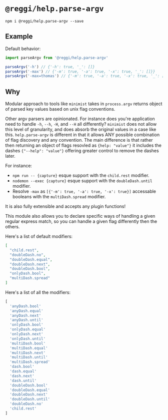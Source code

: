 # `@reggi/help.parse-argv`

```
npm i @reggi/help.parse-argv --save
```

## Example

Default behavior: 

```js
import parseArgv from '@reggi/help.parse-argv'

parseArgv('-h') // {'-h': true, '_': []}
parseArgv('-max') // {'-m': true, '-a': true, '-x': true, '_': []}}
parseArgv('-max=thomas') // {'-m': true, '-a': true, '-x': true, '_': []}}
```

## Why

Modular approach to tools like `minimist` takes in `process.argv` returns object of parsed key values based on unix flag conventions.

Other argv parsers are opinionated. For instance does you're application need to handle `-h`, `--h`, `-H`, and `--H` all differently? `minimist` does not allow this level of granularity, and does absorb the original values in a case like this. `help.parse-argv` is different in that it allows ANY possible combination of flag discovery and any convention. The main difference is that rather then returning an object of flags resovled as `{help: "value"}` it includes the dashes `{"--help": "value"}` offering greater control to remove the dashes later.

For instance:

* `npm run -- {capture}` esque support with the `child.rest` modifier.
* `nodemon --exec {capture}` esque support with the `doubleDash.until` modifier.
* Resolve `-max` as `[{'-m': true, '-a': true, '-x': true}]` accessable booleans with the `multiDash.spread` modifier.

It is also fully extensible and accepts any plugin functions!

This module also allows you to declare specific ways of handling a given regular express match, so you can handle a given flag differently then the others.

Here's a list of default modifiers:

```json
[
  "child.rest",
  "doubleDash.no",
  "doubleDash.equal",
  "doubleDash.next",
  "doubleDash.bool",
  "onlyDash.bool",
  "multiDash.spread"
]
```

Here's a list of all the modifiers:

```js
[
  'anyDash.bool'
  'anyDash.equal'
  'anyDash.next'
  'anyDash.until'
  'onlyDash.bool'
  'onlyDash.equal'
  'onlyDash.next'
  'onlyDash.until'
  'multiDash.bool'
  'multiDash.equal'
  'multiDash.next'
  'multiDash.until'
  'multiDash.spread'
  'dash.bool'
  'dash.equal'
  'dash.next'
  'dash.until'
  'doubleDash.bool'
  'doubleDash.equal'
  'doubleDash.next'
  'doubleDash.until'
  'doubleDash.no'
  'child.rest'
]
```
